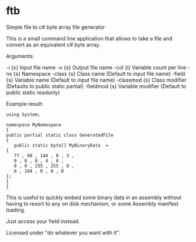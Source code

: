 # ftb
Simple file to c# byte array file generator

This is a small command line application that allows to take a file and convert as an equivalent c# byte array.

Arguments:

-i {s}            Input file name
-o {s}            Output file name
-col {i}          Variable count per line
-ns {s}           Namespace
-class {s}        Class name (Default to input file name)
-field {s}        Variable name (Default to input file name)
-classmod {s}     Class modifier (Defaults to public static partial)
-fieldmod {s}     Variable modifier (Default to public static readonly)

Example result:

```
using System;

namespace MyNamespace 
{
public partial static class GeneratedFile 
{ 
   public static byte[] MyBinaryData  = 
{ 
   77 , 90 , 144 , 0 , 3 , 
   0 , 0 , 0 , 4 , 0 , 
   0 , 0 , 255 , 255 , 0 , 
   0 , 184 , 0 , 0 , 0 
};
}
}
```
This is useful to quickly embed some binary data in an assembly without having to resort to any on disk mechanism, or some Assembly manifest loading.

Just access your field instead.

Licensed under "do whatever you want with it".
